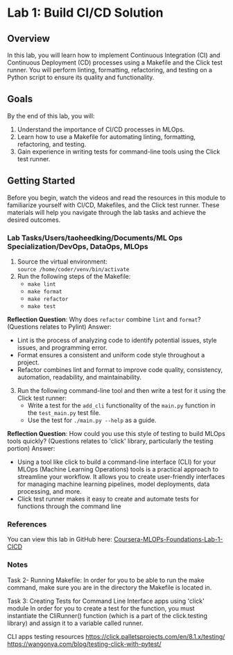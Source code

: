 
# Lab 1: Build CI/CD Solution

## Overview

In this lab, you will learn how to implement Continuous Integration (CI) and Continuous Deployment (CD) processes using a Makefile and the Click test runner. You will perform linting, formatting, refactoring, and testing on a Python script to ensure its quality and functionality.

## Goals

By the end of this lab, you will:

1. Understand the importance of CI/CD processes in MLOps.
2. Learn how to use a Makefile for automating linting, formatting, refactoring, and testing.
3. Gain experience in writing tests for command-line tools using the Click test runner.

## Getting Started

Before you begin, watch the videos and read the resources in this module to familiarize yourself with CI/CD, Makefiles, and the Click test runner. These materials will help you navigate through the lab tasks and achieve the desired outcomes.

### Lab Tasks/Users/taoheedking/Documents/ML Ops Specialization/DevOps, DataOps, MLOps

1. Source the virtual environment:\
   `source /home/coder/venv/bin/activate`
2. Run the following steps of the Makefile:
   - `make lint`
   - `make format`
   - `make refactor`
   - `make test`

**Reflection Question**: Why does `refactor` combine `lint` and `format`? (Questions relates to Pylint)
Answer: 
- Lint is the process of analyzing code to identify potential issues, style issues, and programming error.
- Format ensures a consistent and uniform code style throughout a project.
- Refactor combines lint and format to improve code quality, consistency, automation, readability, and maintainability.

3. Run the following command-line tool and then write a test for it using the Click test runner:
   - Write a test for the `add_cli` functionality of the `main.py` function in the `test_main.py` test file.
   - Use the test for `./main.py --help` as a guide.

**Reflection Question**: How could you use this style of testing to build MLOps tools quickly? (Questions relates to 'click' library, particularly the testing portion)
Answer:
- Using a tool like click to build a command-line interface (CLI) for your MLOps (Machine Learning Operations) tools is a practical approach to streamline your workflow. It allows you to create user-friendly interfaces for managing machine learning pipelines, model deployments, data processing, and more.
- Click test runner makes it easy to create and automate tests for functions through the command line


### References

You can view this lab in GitHub here: [Coursera-MLOPs-Foundations-Lab-1-CICD](https://github.com/nogibjj/Coursera-MLOPs-Foundations-Lab-1-CICD)


### Notes

Task 2- Running Makefile: 
In order for you to be able to run the make command, make sure you are in the directory the Makefile is located in. 

Task 3: Creating Tests for Command Line Interface apps using 'click' module
In order for you to create a test for the function, you must instantiate the CliRunner() function (which is a part of the click.testing library) and assign it to a variable called runner. 

CLI apps testing resources
https://click.palletsprojects.com/en/8.1.x/testing/
https://wangonya.com/blog/testing-click-with-pytest/